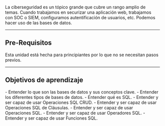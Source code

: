 La ciberseguridad es un tópico grande que cubre un rango amplio de temas. Cuando trabajamos en securizar una aplicación web, trabajamos con SOC o SIEM, configuramos autentificación de usuarios, etc. Podemos hacer uso de las bases de datos.

-------------
<h2>Pre-Requisitos</h2>
Esta unidad está hecha para principiantes por lo que no se necesitan pasos previos.

--------------
<h2>Objetivos de aprendizaje</h2>
- Entender  lo que son las bases de datos y sus conceptos clave.
- Entender los diferentes tipos de bases de datos.
- Entender qué es SQL.
- Entender y ser capaz de usar Operaciones SQL CRUD. 
- Entender y ser capaz de usar Operaciones SQL de Cláusulas.
- Entender y ser capaz de usar Operaciones SQL.
- Entender y ser capaz de usar Operadores SQL.
- Entender y ser capaz de usar Funciones SQL.

